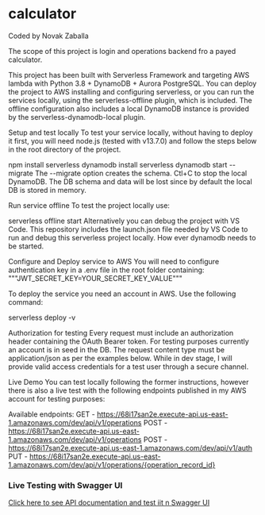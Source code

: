 # calculator
Coded by Novak Zaballa

The scope of this project is login and operations backend fro a payed calculator.

This project has been built with Serverless Framework and targeting AWS lambda with Python 3.8 + DynamoDB + Aurora PostgreSQL. You can deploy the project to AWS installing and configuring serverless, or you can run the services locally, using the serverless-offline plugin, which is included. The offline configuration also includes a local DynamoDB instance is provided by the serverless-dynamodb-local plugin.

Setup and test locally
To test your service locally, without having to deploy it first, you will need node.js (tested with v13.7.0) and follow the steps below in the root directory of the project.

npm install
serverless dynamodb install
serverless dynamodb start --migrate
The --migrate option creates the schema. Ctl+C to stop the local DynamoDB. The DB schema and data will be lost since by default the local DB is stored in memory.

Run service offline
To test the project locally use:

serverless offline start
Alternatively you can debug the project with VS Code. This repository includes the launch.json file needed by VS Code to run and debug this serverless project locally. How ever dynamodb needs to be started.

Configure and Deploy service to AWS
You will need to configure authentication key in a .env file in the root folder containing:
"""JWT_SECRET_KEY=YOUR_SECRET_KEY_VALUE"""

To deploy the service you need an account in AWS. Use the following command:

serverless deploy -v

Authorization for testing
Every request must include an authorization header containing the OAuth Bearer token. For testing purposes currently an account is in seed in the DB. The request content type must be application/json as per the examples below. While in dev stage, I will provide valid access credentials for a test user through a secure channel.

Live Demo
You can test locally following the former instructions, however there is also a live test with the following endpoints published in my AWS account for testing purposes:

Available endpoints:
  GET - https://68i17san2e.execute-api.us-east-1.amazonaws.com/dev/api/v1/operations
  POST - https://68i17san2e.execute-api.us-east-1.amazonaws.com/dev/api/v1/operations
  POST - https://68i17san2e.execute-api.us-east-1.amazonaws.com/dev/api/v1/auth
  PUT - https://68i17san2e.execute-api.us-east-1.amazonaws.com/dev/api/v1/operations/{operation_record_id}

### Live Testing with Swagger UI

[Click here to see API documentation and test iit n Swagger UI](https://app.swaggerhub.com/apis-docs/novak.zaballa/calculator-api/1#/)
